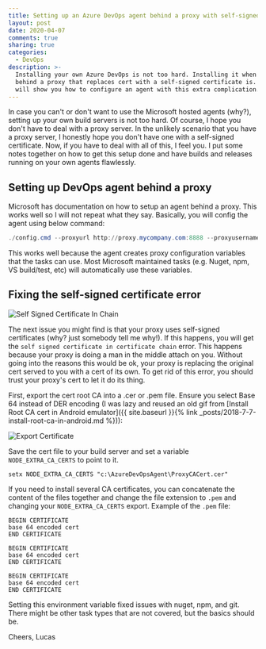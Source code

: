 ```yaml
---
title: Setting up an Azure DevOps agent behind a proxy with self-signed certificate.
layout: post
date: 2020-04-07
comments: true
sharing: true
categories:
  - DevOps
description: >-
  Installing your own Azure DevOps is not too hard. Installing it when you are
  behind a proxy that replaces cert with a self-signed certificate is. This post
  will show you how to configure an agent with this extra complication.
---
```


In case you can't or don't want to use the Microsoft hosted agents (why?), setting up your own build servers is not too hard. Of course, I hope you don't have to deal with a proxy server. In the unlikely scenario that you have a proxy server, I honestly hope you don't have one with a self-signed certificate. Now, if you have to deal with all of this, I feel you. I put some notes together on how to get this setup done and have builds and releases running on your own agents flawlessly.

## Setting up DevOps agent behind a proxy
Microsoft has documentation on how to setup an agent behind a proxy. This works well so I will not repeat what they say. Basically, you will config the agent using below command:

```powershell
./config.cmd --proxyurl http://proxy.mycompany.com:8888 --proxyusername "myuser" --proxypassword "mypass"
```

This works well because the agent creates proxy configuration variables that the tasks can use. Most Microsoft maintained tasks (e.g. Nuget, npm, VS build/test, etc) will automatically use these variables.

## Fixing the self-signed certificate error

![Self Signed Certificate In Chain](/images/posts/SelfSignedCertificateInChain.png)

The next issue you might find is that your proxy uses self-signed certificates (why? just somebody tell me why!). If this happens, you will get the ``self signed certificate in certificate chain`` error. This happens because your proxy is doing a man in the middle attach on you. Without going into the reasons this would be ok, your proxy is replacing the original cert served to you with a cert of its own. To get rid of this error, you should trust your proxy's cert to let it do its thing.

First, export the cert root CA into a .cer or .pem file. Ensure you select Base 64 instead of DER encoding (I was lazy and reused an old gif from [Install Root CA cert in Android emulator]({{ site.baseurl }}{% link _posts/2018-7-7-install-root-ca-in-android.md %})):

![Export Certificate](/images/posts/ExportCertificate.gif)

Save the cert file to your build server and set a variable ``NODE_EXTRA_CA_CERTS`` to point to it.

```
setx NODE_EXTRA_CA_CERTS "c:\AzureDevOpsAgent\ProxyCACert.cer"
```

If you need to install several CA certificates, you can concatenate the content of the files together and change the file extension to ``.pem`` and changing your ``NODE_EXTRA_CA_CERTS`` export. Example of the ``.pem`` file:

```
BEGIN CERTIFICATE
base 64 encoded cert
END CERTIFICATE

BEGIN CERTIFICATE
base 64 encoded cert
END CERTIFICATE

BEGIN CERTIFICATE
base 64 encoded cert
END CERTIFICATE
```

Setting this environment variable fixed issues with nuget, npm, and git. There might be other task types that are not covered, but the basics should be.

Cheers,
Lucas